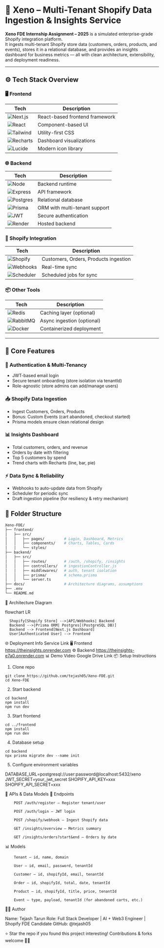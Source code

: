 # 🚀 Xeno – Multi-Tenant Shopify Data Ingestion & Insights Service
**Xeno FDE Internship Assignment – 2025** is a simulated enterprise-grade Shopify integration platform.  
It ingests multi-tenant Shopify store data (customers, orders, products, and events), stores it in a relational database, and provides an insights dashboard for business metrics — all with clean architecture, extensibility, and deployment readiness.

---

## ⚙️ Tech Stack Overview

### 🖥️ Frontend
| Tech | Description |
|------|-------------|
| ![Next.js](https://img.shields.io/badge/Next.js-SSR-black?logo=nextdotjs) | React-based frontend framework |
| ![React](https://img.shields.io/badge/React-18-blue?logo=react) | Component-based UI |
| ![Tailwind](https://img.shields.io/badge/Tailwind-CSS-blue?logo=tailwind-css) | Utility-first CSS |
| ![Recharts](https://img.shields.io/badge/Recharts-Charts-orange?logo=chart.js) | Dashboard visualizations |
| ![Lucide](https://img.shields.io/badge/Lucide-Icons-green?logo=lucide) | Modern icon library |

### 🌐 Backend
| Tech | Description |
|------|-------------|
| ![Node](https://img.shields.io/badge/Node.js-JS-green?logo=node.js) | Backend runtime |
| ![Express](https://img.shields.io/badge/Express.js-REST-black?logo=express) | API framework |
| ![Postgres](https://img.shields.io/badge/PostgreSQL-DB-blue?logo=postgresql) | Relational database |
| ![Prisma](https://img.shields.io/badge/Prisma-ORM-purple?logo=prisma) | ORM with multi-tenant support |
| ![JWT](https://img.shields.io/badge/JWT-Auth-blue?logo=json-web-tokens) | Secure authentication |
| ![Render](https://img.shields.io/badge/Render-Deployment-purple?logo=render) | Hosted backend |

### 🧾 Shopify Integration
| Tech | Description |
|------|-------------|
| ![Shopify](https://img.shields.io/badge/Shopify-API-green?logo=shopify) | Customers, Orders, Products ingestion |
| ![Webhooks](https://img.shields.io/badge/Shopify-Webhooks-yellow?logo=webhooks) | Real-time sync |
| ![Scheduler](https://img.shields.io/badge/Cron-Sync-lightgrey?logo=clockify) | Scheduled jobs for sync |

### 📦 Other Tools
| Tech | Description |
|------|-------------|
| ![Redis](https://img.shields.io/badge/Redis-Cache-red?logo=redis) | Caching layer (optional) |
| ![RabbitMQ](https://img.shields.io/badge/RabbitMQ-Queue-orange?logo=rabbitmq) | Async ingestion (optional) |
| ![Docker](https://img.shields.io/badge/Docker-Containerization-blue?logo=docker) | Containerized deployment |

---

## 🧠 Core Features

### 🔐 Authentication & Multi-Tenancy
- JWT-based email login  
- Secure tenant onboarding (store isolation via tenantId)  
- Role-agnostic (store admins can add/manage users)

### 📥 Shopify Data Ingestion
- Ingest Customers, Orders, Products  
- Bonus: Custom Events (cart abandoned, checkout started)  
- Prisma models ensure clean relational design

### 📊 Insights Dashboard
- Total customers, orders, and revenue  
- Orders by date with filtering  
- Top 5 customers by spend  
- Trend charts with Recharts (line, bar, pie)

### ⚡ Data Sync & Reliability
- Webhooks to auto-update data from Shopify  
- Scheduler for periodic sync  
- Draft ingestion pipeline (for resiliency & retry mechanism)


## 🧩 Folder Structure
```bash
Xeno-FDE/
├── frontend/
│   ├── src/
│   │   ├── pages/         # Login, Dashboard, Metrics
│   │   ├── components/    # Charts, Tables, Cards
│   │   └── styles/
├── backend/
│   ├── src/
│   │   ├── routes/        # /auth, /shopify, /insights
│   │   ├── controllers/   # ingestionController.js
│   │   ├── middlewares/   # auth, tenant isolation
│   │   ├── prisma/        # schema.prisma
│   │   └── server.ts
├── docs/                  # Architecture diagrams, assumptions
├── .env
└── README.md
```
🧪 Architecture Diagram

flowchart LR
```
  Shopify[Shopify Store] -->|API/Webhooks| Backend
  Backend -->|Prisma ORM| Postgres[(PostgreSQL DB)]
  Backend --> Frontend[Next.js Dashboard]
  User[Authenticated User] --> Frontend
```
🌐 Deployment Info
Service	Link
🖥️ Frontend	https://theinsights.onrender.com
⚙️ Backend	https://theinsights-e7a0.onrender.com
📊 Demo Video	Google Drive Link
📦 Setup Instructions
1. Clone repo
```
git clone https://github.com/tejash05/Xeno-FDE.git
cd Xeno-FDE
```
2. Start backend
```
cd backend
npm install
npm run dev
```
3. Start frontend
```
cd ../frontend
npm install
npm run dev
```
4. Database setup
```
cd backend
npx prisma migrate dev --name init
```
5. Configure environment variables

DATABASE_URL=postgresql://user:password@localhost:5432/xeno
JWT_SECRET=your_jwt_secret
SHOPIFY_API_KEY=xxx
SHOPIFY_API_SECRET=xxx

📑 APIs & Data Models
🔗 Endpoints
```
    POST /auth/register – Register tenant/user

    POST /auth/login – JWT login

    POST /shopify/webhook – Ingest Shopify data

    GET /insights/overview – Metrics summary

    GET /insights/orders?start&end – Orders by date
```
📊 Models
```
    Tenant – id, name, domain

    User – id, email, password, tenantId

    Customer – id, shopifyId, email, tenantId

    Order – id, shopifyId, total, date, tenantId

    Product – id, shopifyId, title, price, tenantId

    Event – type, payload, tenantId (for abandoned carts, etc.)
```
🧑‍💻 Author

Name: Tejash Tarun
Role: Full Stack Developer | AI + Web3 Engineer | Shopify FDE Candidate
GitHub: @tejash05

⭐ Star the repo if you found this project interesting! Contributions & forks welcome 🧑‍💻
